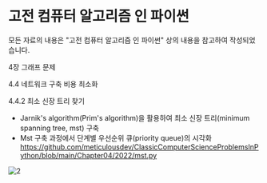 # 고전 컴퓨터 알고리즘 인 파이썬

모든 자료의 내용은 "고전 컴퓨터 알고리즘 인 파이썬" 상의 내용을 참고하여 작성되었습니다.

4장 그래프 문제

4.4 네트워크 구축 비용 최소화

4.4.2 최소 신장 트리 찾기

- Jarnik's algorithm(Prim's algorithm)을 활용하여 최소 신장 트리(minimum spanning tree, mst) 구축
- Mst 구축 과정에서 단계별 우선순위 큐(priority queue)의 시각화
https://github.com/meticulousdev/ClassicComputerScienceProblemsInPython/blob/main/Chapter04/2022/mst.py

![2](https://user-images.githubusercontent.com/83524779/163739252-52657c5a-b2b3-4614-8548-53b9c50be089.png)
